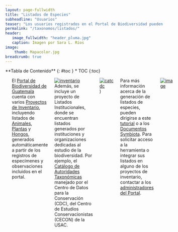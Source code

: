 ```yaml
---
layout: page-fullwidth
title: "Listados de Especies"
subheadline: "Usuarios"
teaser: "Los usuarios registrados en el Portal de Biodiversidad pueden generar listados de especies desde sus cuentas, una vez cuenten con los permisos de acceso necesarios. Los listados de especies pueden ser privados o públicos, y pueden ser personalizados según los intereses de los investigadores."
permalink: "/taxonomos/listados/"
header:
   image_fullwidth: "header_pluma.jpg"
   caption: Imagen por Sara L. Ríos
image: 
    thumb: Mapacolor.jpg 
breadcrumb: true
---
```


<div class="row">
<div class="medium-4 medium-push-8 columns" markdown="1">
<div class="panel radius" markdown="1">
**Tabla de Contenido**
{: #toc }
*  TOC
{:toc}
</div>
</div><!-- /.medium-4.columns -->

<div class="medium-8 medium-pull-4 columns" markdown="1">

---

El [Portal de Biodiversidad de Guatemala](https://biodiversidad.gt) cuenta con varios [Proyectos de Inventario](https://biodiversidad.gt/portal/projects/index.php), incluyendo listados de [Animales](https://biodiversidad.gt/portal/projects/index.php?pid=2), [Plantas](https://biodiversidad.gt/portal/projects/index.php?pid=1) y [Hongos](https://biodiversidad.gt/portal/projects/index.php?pid=3), generados automáticamente a partir de los registros de especímenes y observaciones incluidos en el portal.

[![inventario](https://github.com/biodiversidadgt/docs/assets/69399374/d16c4580-3281-49b7-a549-cdf14e0f7332)
](https://biodiversidad.gt/portal/projects/index.php)
Además, se incluye un proyecto de Listados Institucionales, donde se encuentran listados generados por instituciones y organizaciones dedicadas al estudio de la biodiversidad. Por ejemplo, el [Catálogo de Autoridades Taxonómicas](https://biodiversidad.gt/portal/checklists/checklist.php?clid=21&pid=4) manejado por el Centro de Datos para la Conservación (CDC), del Centro de Estudios Conservacionistas (CECON) de la USAC.

[![catcdc](https://github.com/biodiversidadgt/docs/assets/69399374/b19bda9d-7cc8-404a-8a9f-8166df87aa20)
](https://biodiversidad.gt/portal/checklists/checklist.php?clid=21&pid=4))

Para más información acerca de la generación de listados de especies, pueden dirigirse a este [tutorial](https://www.youtube.com/watch?v=onbvrSgfTRE) o a los [Documentos Symbiota](https://biokic.github.io/symbiota-docs/es/). Para solicitar acceso a la herramienta o integrar sus listados en alguno de los proyectos de inventario, contactar a los [administradores del Portal](https://biodiversidadgt.github.io/docs/contactos/). 

[![image](https://github.com/biodiversidadgt/docs/assets/69399374/479eb51a-f2e8-4650-a8be-5b54cd2a9d89)](https://www.youtube.com/watch?v=onbvrSgfTRE)


